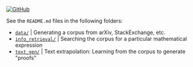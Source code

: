[![GitHub](https://badgen.net/badge/icon/github?icon=github&label)](https://github.com/amacfie/mathtext/)

See the `README.md` files in the following folders:

* [`data/`](data) | Generating a corpus from arXiv, StackExchange, etc.
* [`info_retrieval/`](info_retrieval) | Searching the corpus for a particular mathematical expression
* [`text_gen/`](text_gen) | Text extrapolation: Learning from the corpus to generate "proofs"

